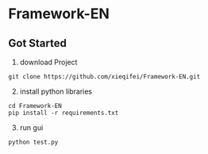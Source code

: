 # Framework-EN

## Got Started

1. download Project

`git clone https://github.com/xieqifei/Framework-EN.git`

2. install python libraries

```
cd Framework-EN
pip install -r requirements.txt
```

3. run gui

```
python test.py
```
